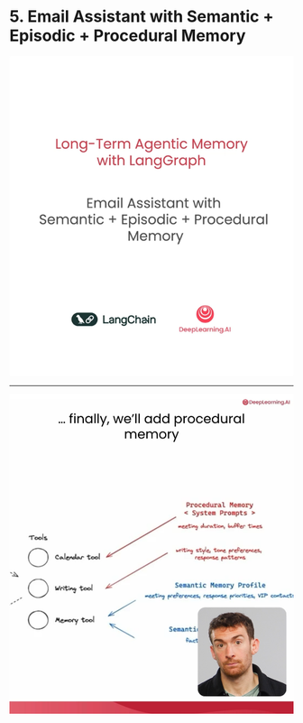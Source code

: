 # 5. Email Assistant with Semantic + Episodic + Procedural Memory

![](Slides/videoframe_0.png)

---

![](Slides/videoframe_12069.png)
